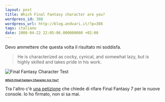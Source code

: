 ```yaml
---
layout: post
title: Which Final Fantasy character are you?
wordpress_id: 388
wordpress_url: http://blog.andvari.it/?p=388
tags: italiano
date: 2008-04-22 22:05:06.000000000 +02:00
---
```

Devo ammettere che questa volta il risultato mi soddisfa.
<blockquote>He is characterized as cocky, cynical, and somewhat lazy, but is highly skilled and takes pride in his work.</blockquote>
<a href="http://www.ff-fan.com">
</a> <img src="http://www.ff-fan.com/chartest/banners/reno.jpg" alt="Final Fantasy Character Test" />

<strong><a href="http://www.ff-fan.com/chartest" target="_blank"><span style="font-family: Verdana,Arial,Helvetica,sans-serif; font-size: xx-small;">Which Final Fantasy Character Are You?</span></a></strong>

Tra l'altro c'è <a href="http://www.petitiononline.com/ff7remke/petition.html">una petizione</a> che chiede di rifare Final Fantasy 7 per le nuove console. Io ho firmato, non si sa mai.
